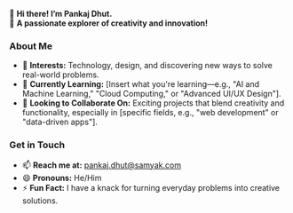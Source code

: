 👋 **Hi there! I’m Pankaj Dhut.**  
🌟 **A passionate explorer of creativity and innovation!**  

### **About Me**  
- 👀 **Interests:** Technology, design, and discovering new ways to solve real-world problems.  
- 🌱 **Currently Learning:** [Insert what you're learning—e.g., "AI and Machine Learning," "Cloud Computing," or "Advanced UI/UX Design"].  
- 💞️ **Looking to Collaborate On:** Exciting projects that blend creativity and functionality, especially in [specific fields, e.g., "web development" or "data-driven apps"].  

### **Get in Touch**  
- 📫 **Reach me at:** pankaj.dhut@samyak.com  
- 😄 **Pronouns:** He/Him  
- ⚡ **Fun Fact:** I have a knack for turning everyday problems into creative solutions.

<!---
Pankaj-Samyak/Pankaj-Samyak is a ✨ special ✨ repository because its `README.md` (this file) appears on your GitHub profile.
You can click the Preview link to take a look at your changes.
--->
